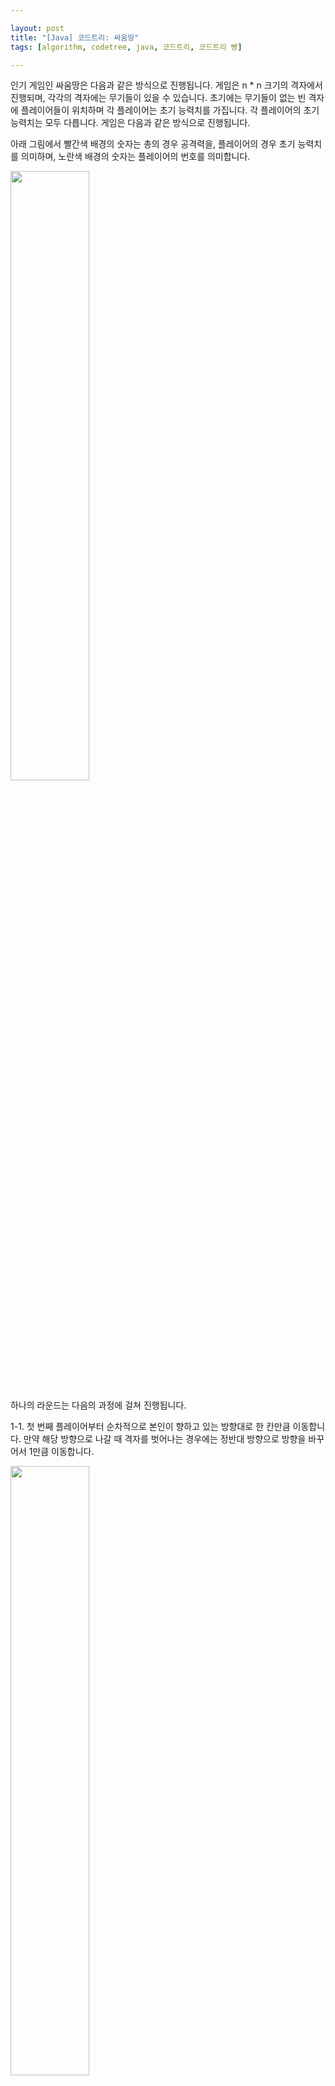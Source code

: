 ```yaml
---

layout: post
title: "[Java] 코드트리: 싸움땅"
tags: [algorithm, codetree, java, 코드트리, 코드트리 빵]

---
```


인기 게임인 싸움땅은 다음과 같은 방식으로 진행됩니다. 게임은 n * n 크기의 격자에서 진행되며, 각각의 격자에는 무기들이 있을 수 있습니다. 초기에는 무기들이 없는 빈 격자에 플레이어들이 위치하며 각 플레이어는 초기 능력치를 가집니다. 각 플레이어의 초기 능력치는 모두 다릅니다. 게임은 다음과 같은 방식으로 진행됩니다.

아래 그림에서 빨간색 배경의 숫자는 총의 경우 공격력을, 플레이어의 경우 초기 능력치를 의미하며, 노란색 배경의 숫자는 플레이어의 번호를 의미합니다.

<img src="https://contents.codetree.ai/problems/2705/images/8049fd72-bed2-4d8d-88f0-97a7066ba512.png" width="50%" height="50%">

하나의 라운드는 다음의 과정에 걸쳐 진행됩니다.

1-1. 첫 번째 플레이어부터 순차적으로 본인이 향하고 있는 방향대로 한 칸만큼 이동합니다. 만약 해당 방향으로 나갈 때 격자를 벗어나는 경우에는 정반대 방향으로 방향을 바꾸어서 1만큼 이동합니다.

<img src="https://contents.codetree.ai/problems/2705/images/00c81574-e884-4d91-92af-22bf82f4d632.png" width="50%" height="50%">

2-1. 만약 이동한 방향에 플레이어가 없다면 해당 칸에 총이 있는지 확인합니다. 총이 있는 경우, 해당 플레이어는 총을 획득합니다. 플레이어가 이미 총을 가지고 있는 경우에는 놓여있는 총들과 플레이어가 가지고 있는 총 가운데 공격력이 더 쎈 총을 획득하고, 나머지 총들은 해당 격자에 둡니다.

<img src="https://contents.codetree.ai/problems/2705/images/9d379147-6ea0-4c01-b1c4-27a70af3f56f.png" width="50%" height="50%">

2-2-1. 만약 이동한 방향에 플레이어가 있는 경우에는 두 플레이어가 싸우게 됩니다. **해당 플레이어의 초기 능력치와 가지고 있는 총의 공격력의 합**을 비교하여 더 큰 플레이어가 이기게 됩니다. 만일 이 수치가 같은 경우에는 플레이어의 초기 능력치가 높은 플레이어가 승리하게 됩니다. 이긴 플레이어는 **각 플레이어의 초기 능력치와 가지고 있는 총의 공격력의 합의 차이**만큼을 포인트로 획득하게 됩니다.

<img src="https://contents.codetree.ai/problems/2705/images/bce1ab24-2d2d-4ec1-9620-b88c8851da36.png" width="50%" height="50%">

2-2-2. 진 플레이어는 본인이 가지고 있는 총을 해당 격자에 내려놓고, 해당 플레이어가 원래 가지고 있던 방향대로 한 칸 이동합니다. 만약 이동하려는 칸에 다른 플레이어가 있거나 격자 범위 밖인 경우에는 오른쪽으로 90도씩 회전하여 빈 칸이 보이는 순간 이동합니다. 만약 해당 칸에 총이 있다면, 해당 플레이어는 가장 공격력이 높은 총을 획득하고 나머지 총들은 해당 격자에 내려 놓습니다.

2-2-3. 이긴 플레이어는 승리한 칸에 떨어져 있는 총들과 원래 들고 있던 총 중 가장 공격력이 높은 총을 획득하고, 나머지 총들은 해당 격자에 내려 놓습니다.

<img src="https://contents.codetree.ai/problems/2705/images/d6d899c2-aa24-4902-87d6-9b0069ce92bf.png" width="50%" height="50%">

위 과정을 1번부터 n번 플레이어까지 순차적으로 한 번씩 진행하면 1 라운드가 끝나게 되고, 그 결과는 다음과 같습니다.

<img src="https://contents.codetree.ai/problems/2705/images/9a9984dc-12cf-448a-afec-c36d8f6cade7.png" width="50%" height="50%">

1번 라운드에 걸쳐 전체 플레이어가 획득한 포인트는 1번 사람부터 n번 사람까지 순서대로 `[1, 0, 0, 0]`입니다.

위의 과정을 한번더 반복하여 나온 2번 라운드 결과는 다음과 같으며, 2번 라운드 이후 획득한 포인트 역시 1번 라운드와 동일하게 `[1, 0, 0, 0]`이 됩니다.

<img src="https://contents.codetree.ai/problems/2705/images/1d2d54b0-36f6-498b-b8ae-dfa2fddbf86f.png" width="50%" height="50%">

k 라운드 동안 게임을 진행하면서 각 플레이어들이 획득한 포인트를 출력하는 프로그램을 작성해보세요.

## 입력 형식

첫 번째 줄에 n, m, k가 공백을 사이에 두고 주어집니다. n은 격자의 크기, m은 플레이어의 수, k는 라운드의 수를 의미합니다.

이후 n개의 줄에 걸쳐 격자에 있는 총의 정보가 주어집니다. 각 줄에는 각각의 행에 해당하는 n개의 수가 공백을 사이에 두고 주어집니다. 숫자 0은 빈 칸, 0보다 큰 값은 총의 공격력을 의미합니다.

이후 m개의 줄에 걸쳐 플레이어들의 정보 x, y, d, s가 공백을 사이에 두고 주어집니다. (x, y)는 플레이어의 위치, d는 방향, s는 플레이어의 초기 능력치를 의미하고 각 플레이어의 초기 능력치는 모두 다릅니다. 방향 d는 0부터 3까지 순서대로 ↑, →, ↓, ←을 의미합니다.

각 플레이어의 위치는 겹쳐져 주어지지 않으며, 플레이어의 초기 위치에는 총이 존재하지 않습니다.

- 2 ≤ n ≤ 20
- 1 ≤ m ≤ *min*(*n*2,30)
- 1 ≤ k ≤ 500
- 1 ≤ 총의 공격력 ≤ 100,000
- 1 ≤ s ≤ 100
- 1 ≤ x, y ≤ n

## 출력 형식

k 라운드 동안 게임을 진행하면서 각 플레이어들이 획득한 포인트를 공백을 사이에 두고 출력하세요.



## 풀이 방법

단순 구현 문제



**생각해봐야 하는 점**

I. *플레이어 이동*

1. 격자를 벗어나면 정반대로 방향 변경
   * 격자 반대편은 무조건 공간이 있기 때문에 방향 바꾸어 1칸만 이동하면 됨



II. *총 확인*

1)   가지고 있는 총 중 가장 쎈 총만을 가져오기 때문에 우선순위 큐를 사용해 현재 위치에 있는 <span style="color: red">총들의 공격력을 내림차순</span> 정렬



<hr/>

2차원 배열 MAP과, 플레이어 배열을 사용해서 문제를 해결하였다. K라운드동안 진행하면 되는 시뮬레이션 게임이다.



(a) movePlayer 메소드 [문제 내 1-1번 행동]

1. 사람을 이동시킴
2. 길이 없다면 사람의 방향을 180도 돌림(길이 막힌곳의 반대편은 무조건 갈 수 있음)



(b) findPlayerOrGun 메소드 [문제 내 2-1번 행동]

1. 사람 배열과 편의점 배열 전체를 순회하며 i번 사람과 i번 편의점 위치를 확인한다. 동일하면 i번 편의점 방문처리 및 MAP에 방문처리를 해줬다.



(c) fight 메소드 [문제 내 2-2-1, 2-2-2, 2-2-3번 행동]

1. 초기 공격력 + 총의 공격력 합을 비교
1. 큰 사람이 승리, 같으면 초기 능력치가 같은 사람이 승리
1. 패배자(loser)는 총을 놓고, 자신이 바라보는 방향으로 이동함. 갈 수 없다면 90도 우회전하고 이동한 곳에 총이 있다면 큰 것을 줍고 본인 것을 내려놓음
1. 승리자(winner)는 현재 위치에 있는 총 중 강력한 것을 갖고 본인 것을 내려놓음(한 칸에는 총이 여러 개 있을 수 있음)



특별한 알고리즘이 들어가 있지 않아서 비교적 빠르게 해결할 수 있었다.



걸린 시간: 2시간 20분

## 풀이 코드

<script src="https://gist.github.com/piacu/873d9c4bc6382ac36bc82943fcace878.js"></script>

